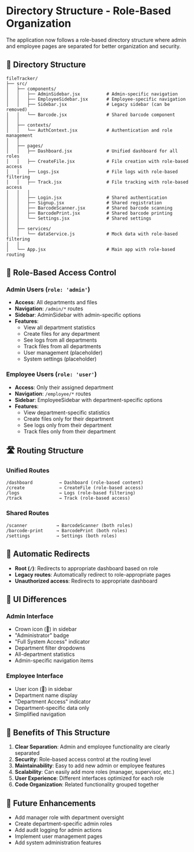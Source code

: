 # Directory Structure - Role-Based Organization

The application now follows a role-based directory structure where admin and employee pages are separated for better organization and security.

## 📁 Directory Structure

```
fileTracker/
├── src/
│   ├── components/
│   │   ├── AdminSidebar.jsx          # Admin-specific navigation
│   │   ├── EmployeeSidebar.jsx       # Employee-specific navigation
│   │   ├── Sidebar.jsx               # Legacy sidebar (can be removed)
│   │   └── Barcode.jsx               # Shared barcode component
│   │
│   ├── contexts/
│   │   └── AuthContext.jsx           # Authentication and role management
│   │
│   ├── pages/
│   │   ├── Dashboard.jsx             # Unified dashboard for all roles
│   │   ├── CreateFile.jsx            # File creation with role-based access
│   │   ├── Logs.jsx                  # File logs with role-based filtering
│   │   ├── Track.jsx                 # File tracking with role-based access
│   │   │
│   │   ├── Login.jsx                 # Shared authentication
│   │   ├── Signup.jsx                # Shared registration
│   │   ├── BarcodeScanner.jsx        # Shared barcode scanning
│   │   ├── BarcodePrint.jsx          # Shared barcode printing
│   │   └── Settings.jsx              # Shared settings
│   │
│   ├── services/
│   │   └── dataService.js            # Mock data with role-based filtering
│   │
│   └── App.jsx                       # Main app with role-based routing
```

## 🔐 Role-Based Access Control

### Admin Users (`role: 'admin'`)
- **Access**: All departments and files
- **Navigation**: `/admin/*` routes
- **Sidebar**: AdminSidebar with admin-specific options
- **Features**:
  - View all department statistics
  - Create files for any department
  - See logs from all departments
  - Track files from all departments
  - User management (placeholder)
  - System settings (placeholder)

### Employee Users (`role: 'user'`)
- **Access**: Only their assigned department
- **Navigation**: `/employee/*` routes
- **Sidebar**: EmployeeSidebar with department-specific options
- **Features**:
  - View department-specific statistics
  - Create files only for their department
  - See logs only from their department
  - Track files only from their department

## 🛣️ Routing Structure

### Unified Routes
```
/dashboard          → Dashboard (role-based content)
/create             → CreateFile (role-based access)
/logs               → Logs (role-based filtering)
/track              → Track (role-based access)
```

### Shared Routes
```
/scanner           → BarcodeScanner (both roles)
/barcode-print     → BarcodePrint (both roles)
/settings          → Settings (both roles)
```

## 🔄 Automatic Redirects

- **Root (`/`)**: Redirects to appropriate dashboard based on role
- **Legacy routes**: Automatically redirect to role-appropriate pages
- **Unauthorized access**: Redirects to appropriate dashboard

## 🎨 UI Differences

### Admin Interface
- Crown icon (👑) in sidebar
- "Administrator" badge
- "Full System Access" indicator
- Department filter dropdowns
- All-department statistics
- Admin-specific navigation items

### Employee Interface
- User icon (👤) in sidebar
- Department name display
- "Department Access" indicator
- Department-specific data only
- Simplified navigation

## 🔧 Benefits of This Structure

1. **Clear Separation**: Admin and employee functionality are clearly separated
2. **Security**: Role-based access control at the routing level
3. **Maintainability**: Easy to add new admin or employee features
4. **Scalability**: Can easily add more roles (manager, supervisor, etc.)
5. **User Experience**: Different interfaces optimized for each role
6. **Code Organization**: Related functionality grouped together

## 🚀 Future Enhancements

- Add manager role with department oversight
- Create department-specific admin roles
- Add audit logging for admin actions
- Implement user management pages
- Add system administration features 
